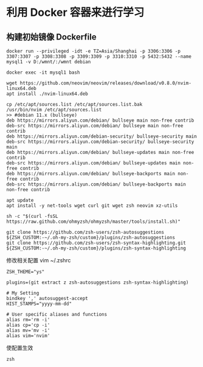 # 利用 Docker 容器来进行学习

## 构建初始镜像 Dockerfile

    docker run --privileged -idt -e TZ=Asia/Shanghai -p 3306:3306 -p 3307:3307 -p 3308:3308 -p 3309:3309 -p 3310:3310 -p 5432:5432 --name mysql1 -v D:/wmnt/:/wmnt debian

    docker exec -it mysql1 bash

    wget https://github.com/neovim/neovim/releases/download/v0.8.0/nvim-linux64.deb
    apt install ./nvim-linux64.deb

    cp /etc/apt/sources.list /etc/apt/sources.list.bak
    /usr/bin/nvim /etc/apt/sources.list
    >> #debian 11.x (bullseye)
    deb https://mirrors.aliyun.com/debian/ bullseye main non-free contrib
    deb-src https://mirrors.aliyun.com/debian/ bullseye main non-free contrib
    deb https://mirrors.aliyun.com/debian-security/ bullseye-security main
    deb-src https://mirrors.aliyun.com/debian-security/ bullseye-security main
    deb https://mirrors.aliyun.com/debian/ bullseye-updates main non-free contrib
    deb-src https://mirrors.aliyun.com/debian/ bullseye-updates main non-free contrib
    deb https://mirrors.aliyun.com/debian/ bullseye-backports main non-free contrib
    deb-src https://mirrors.aliyun.com/debian/ bullseye-backports main non-free contrib

    apt update
    apt install -y net-tools wget curl git wget zsh neovim xz-utils

    sh -c "$(curl -fsSL https://raw.github.com/ohmyzsh/ohmyzsh/master/tools/install.sh)"

    git clone https://github.com/zsh-users/zsh-autosuggestions ${ZSH_CUSTOM:-~/.oh-my-zsh/custom}/plugins/zsh-autosuggestions
    git clone https://github.com/zsh-users/zsh-syntax-highlighting.git ${ZSH_CUSTOM:-~/.oh-my-zsh/custom}/plugins/zsh-syntax-highlighting

修改相关配置 vim ~/.zshrc

    ZSH_THEME="ys"

    plugins=(git extract z zsh-autosuggestions zsh-syntax-highlighting)

    # My Setting
    bindkey ',' autosuggest-accept
    HIST_STAMPS="yyyy-mm-dd"

    # User specific aliases and functions
    alias rm='rm -i'
    alias cp='cp -i'
    alias mv='mv -i'
    alias vim='nvim'

使配置生效

    zsh

